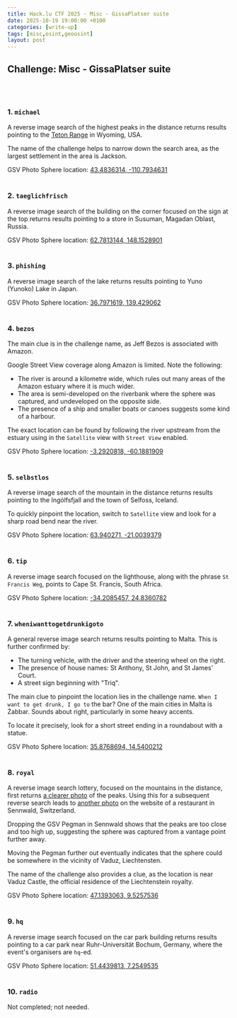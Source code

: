 ```yaml
---
title: Hack.lu CTF 2025 - Misc - GissaPlatser suite
date: 2025-10-19 19:00:00 +0100
categories: [write-up]
tags: [misc,osint,geoosint]
layout: post
---
```


## Challenge: Misc - GissaPlatser suite
<br><br>

### 1. `michael`
A reverse image search of the highest peaks in the distance returns results pointing to the [Teton Range](https://en.wikipedia.org/wiki/Teton_Range) in Wyoming, USA.

The name of the challenge helps to narrow down the search area, as the largest settlement in the area is Jackson.

GSV Photo Sphere location: [43.4836314, -110.7934631](https://www.google.com/maps/place/Jackson,+WY,+USA/@43.4836314,-110.7934631,3a,75y,11.16h,82.57t/data=!3m7!1e1!3m5!1sSVfkWjTEwNkPjTmltvcTkg!2e0!6shttps:%2F%2Fstreetviewpixels-pa.googleapis.com%2Fv1%2Fthumbnail%3Fcb_client%3Dmaps_sv.tactile%26w%3D900%26h%3D600%26pitch%3D7.428619753276436%26panoid%3DSVfkWjTEwNkPjTmltvcTkg%26yaw%3D11.157853367839152!7i16384!8i8192!4m6!3m5!1s0x53531a58fccf7f4b:0x3d1c01cbb13a835c!8m2!3d43.4799291!4d-110.7624282!16zL20vMDExZ3Rq?entry=ttu&g_ep=EgoyMDI1MTAxNC4wIKXMDSoASAFQAw%3D%3D)
<br><br>

### 2. `taeglichfrisch`
A reverse image search of the building on the corner focused on the sign at the top returns results pointing to a store in Susuman, Magadan Oblast, Russia.

GSV Photo Sphere location: [62.7813144, 148.1528901](https://www.google.com/maps/place/Susuman,+Magadan+Oblast,+Russia,+686314/@62.7813144,148.1528901,3a,75y,322.67h,84.22t/data=!3m7!1e1!3m5!1sqGbFrqi_k36v1Y0sW3NfvQ!2e0!6shttps:%2F%2Fstreetviewpixels-pa.googleapis.com%2Fv1%2Fthumbnail%3Fcb_client%3Dmaps_sv.tactile%26w%3D900%26h%3D600%26pitch%3D5.77784920671057%26panoid%3DqGbFrqi_k36v1Y0sW3NfvQ%26yaw%3D322.66856155723445!7i16384!8i8192!4m6!3m5!1s0x59616511393e9b2f:0x4124bfff0ff513ab!8m2!3d62.7804506!4d148.1536412!16zL20vMGg2NWRi?entry=ttu&g_ep=EgoyMDI1MTAxNC4wIKXMDSoASAFQAw%3D%3D)
<br><br>

### 3. `phishing`
A reverse image search of the lake returns results pointing to Yuno (Yunoko) Lake in Japan.

GSV Photo Sphere location: [36.7971619, 139.429062](https://www.google.com/maps/place/Yuno+Lake/@36.7971619,139.429062,3a,75y,15.05h,82.22t/data=!3m7!1e1!3m5!1s3Zwo3TndTa8c27Pa_BCaTQ!2e0!6shttps:%2F%2Fstreetviewpixels-pa.googleapis.com%2Fv1%2Fthumbnail%3Fcb_client%3Dmaps_sv.tactile%26w%3D900%26h%3D600%26pitch%3D7.775165400475871%26panoid%3D3Zwo3TndTa8c27Pa_BCaTQ%26yaw%3D15.048212366762124!7i16384!8i8192!4m6!3m5!1s0x601fb26b6dab487f:0x1c5b3f9a0ff55972!8m2!3d36.8001215!4d139.4243626!16s%2Fg%2F122pdfs_?entry=ttu&g_ep=EgoyMDI1MTAxNC4wIKXMDSoASAFQAw%3D%3D)
<br><br>

### 4. `bezos`
The main clue is in the challenge name, as Jeff Bezos is associated with Amazon.

Google Street View coverage along Amazon is limited. Note the following:
- The river is around a kilometre wide, which rules out many areas of the Amazon estuary where it is much wider.
- The area is semi-developed on the riverbank where the sphere was captured, and undeveloped on the opposite side.
- The presence of a ship and smaller boats or canoes suggests some kind of a harbour.

The exact location can be found by following the river upstream from the estuary using in the `Satellite` view with `Street View` enabled.

GSV Photo Sphere location: [-3.2920818, -60.1881909](https://www.google.com/maps/place/PORTO+DE+IRANDUBA/@-3.2920818,-60.1881909,3a,75y,253.29h,76.65t/data=!3m7!1e1!3m5!1sU3NDSphhsU9VMZB2IYoqCA!2e0!6shttps:%2F%2Fstreetviewpixels-pa.googleapis.com%2Fv1%2Fthumbnail%3Fcb_client%3Dmaps_sv.tactile%26w%3D900%26h%3D600%26pitch%3D13.35023484737151%26panoid%3DU3NDSphhsU9VMZB2IYoqCA%26yaw%3D253.2936976302215!7i13312!8i6656!4m6!3m5!1s0x926bf4dd08368f31:0xa1307927d6ca814b!8m2!3d-3.2921408!4d-60.1904795!16s%2Fg%2F11c1vrm0yb?entry=ttu&g_ep=EgoyMDI1MTAxNC4wIKXMDSoASAFQAw%3D%3D)
<br><br>

### 5. `selbstlos`
A reverse image search of the mountain in the distance returns results pointing to the Ingólfsfjall and the town of Selfoss, Iceland.

To quickly pinpoint the location, switch to `Satellite` view and look for a sharp road bend near the river.

GSV Photo Sphere location: [63.940271, -21.0039379](https://www.google.com/maps/place/Selfoss,+Iceland/@63.940271,-21.0039379,3a,75y,221.58h,77.54t/data=!3m7!1e1!3m5!1sBbf4z1vSeu4MH1a5s3gvpA!2e0!6shttps:%2F%2Fstreetviewpixels-pa.googleapis.com%2Fv1%2Fthumbnail%3Fcb_client%3Dmaps_sv.tactile%26w%3D900%26h%3D600%26pitch%3D12.456352546171416%26panoid%3DBbf4z1vSeu4MH1a5s3gvpA%26yaw%3D221.57972442996044!7i16384!8i8192!4m6!3m5!1s0x48d65fcb879909cb:0x5c9977c988b43f11!8m2!3d63.9318322!4d-20.9996925!16zL20vMGc5Xzlj?entry=ttu&g_ep=EgoyMDI1MTAxNC4wIKXMDSoASAFQAw%3D%3D)
<br><br>

### 6. `tip`
A reverse image search focused on the lighthouse, along with the phrase `St Francis Weg`, points to Cape St. Francis, South Africa.

GSV Photo Sphere location: [-34.2085457, 24.8360782](https://www.google.com/maps/place/Cape+St+Francis,+6313,+South+Africa/@-34.2085457,24.8360782,3a,60y,259.98h,80.28t/data=!3m7!1e1!3m5!1sq3plguJQbC4970yC2uSagA!2e0!6shttps:%2F%2Fstreetviewpixels-pa.googleapis.com%2Fv1%2Fthumbnail%3Fcb_client%3Dmaps_sv.tactile%26w%3D900%26h%3D600%26pitch%3D9.721398531280997%26panoid%3Dq3plguJQbC4970yC2uSagA%26yaw%3D259.9813756197715!7i16384!8i8192!4m6!3m5!1s0x1e7a590af1e184c9:0x7b1fe730553e0837!8m2!3d-34.2092414!4d24.8311372!16zL20vMGJzNXQw?entry=ttu&g_ep=EgoyMDI1MTAxNC4wIKXMDSoASAFQAw%3D%3D)
<br><br>

### 7. `wheniwanttogetdrunkigoto`
A general reverse image search returns results pointing to Malta. This is further confirmed by:
- The turning vehicle, with the driver and the steering wheel on the right.
- The presence of house names: St Anthony, St John, and St James' Court.
- A street sign beginning with "Triq".

The main clue to pinpoint the location lies in the challenge name. `When I want to get drunk, I go to` the bar?
One of the main cities in Malta is Żabbar. Sounds about right, particularly in some heavy accents. 

To locate it precisely, look for a short street ending in a roundabout with a statue.

GSV Photo Sphere location: [35.8768694, 14.5400212](https://www.google.com/maps/place/%C5%BBabbar,+Malta/@35.8768694,14.5400212,3a,75y,340.49h,84.91t/data=!3m7!1e1!3m5!1swfA50DBAxaQPshXUyj7I9g!2e0!6shttps:%2F%2Fstreetviewpixels-pa.googleapis.com%2Fv1%2Fthumbnail%3Fcb_client%3Dmaps_sv.tactile%26w%3D900%26h%3D600%26pitch%3D5.093228312794679%26panoid%3DwfA50DBAxaQPshXUyj7I9g%26yaw%3D340.4904772727204!7i16384!8i8192!4m6!3m5!1s0x130e5b48f92bcb29:0x562115c92568f22b!8m2!3d35.8771148!4d14.540596!16zL20vMDR3N2pz?entry=ttu&g_ep=EgoyMDI1MTAxNC4wIKXMDSoASAFQAw%3D%3D)
<br><br>

### 8. `royal`
A reverse image search lottery, focused on the mountains in the distance, first returns [a clearer photo](https://www.instagram.com/p/CAwkRXvlHcJ/) of the peaks.
Using this for a subsequent reverse search leads to [another photo](https://img.restaurantguru.com/rb7a-Restaurant-Kreuz-facade-2021-09-5.jpg) on the website of a restaurant in Sennwald, Switzerland.

Dropping the GSV Pegman in Sennwald shows that the peaks are too close and too high up, suggesting the sphere was captured from a vantage point further away.

Moving the Pegman further out eventually indicates that the sphere could be somewhere in the vicinity of Vaduz, Liechtensten.

The name of the challenge also provides a clue, as the location is near Vaduz Castle, the official residence of the Liechtenstein royalty.

GSV Photo Sphere location: [47.1393063, 9.5257536](https://www.google.com/maps/@47.1393063,9.5257536,3a,75y,326.79h,80.13t/data=!3m7!1e1!3m5!1spvrzQPwV-qkltC8odJC8Vw!2e0!6shttps:%2F%2Fstreetviewpixels-pa.googleapis.com%2Fv1%2Fthumbnail%3Fcb_client%3Dmaps_sv.tactile%26w%3D900%26h%3D600%26pitch%3D9.868432451703711%26panoid%3DpvrzQPwV-qkltC8odJC8Vw%26yaw%3D326.794547623787!7i16384!8i8192?entry=ttu&g_ep=EgoyMDI1MTAxNC4wIKXMDSoASAFQAw%3D%3D)
<br><br>

### 9. `hq`
A reverse image search focused on the car park building returns results pointing to a car park near Ruhr-Universität Bochum, Germany, where the event's organisers are `hq`-ed.

GSV Photo Sphere location: [51.4439813, 7.2549535](https://www.google.com/maps/place/Parkhaus+West+Ruhr-Universit%C3%A4t+Bochum/@51.4439813,7.2549535,3a,75y,250.2h,78.98t/data=!3m7!1e1!3m5!1sT4KdRTGwSMGBHE_lyIXJWg!2e0!6shttps:%2F%2Fstreetviewpixels-pa.googleapis.com%2Fv1%2Fthumbnail%3Fcb_client%3Dmaps_sv.tactile%26w%3D900%26h%3D600%26pitch%3D11.024511496878134%26panoid%3DT4KdRTGwSMGBHE_lyIXJWg%26yaw%3D250.2019389979488!7i16384!8i8192!4m6!3m5!1s0x47b92016a7170f09:0x9773f40e8d4e2c9b!8m2!3d51.4434839!4d7.2544753!16s%2Fg%2F11c0qgr0qt?hl=en-GB&entry=ttu&g_ep=EgoyMDI1MTAxNC4wIKXMDSoASAFQAw%3D%3D)
<br><br>

### 10. `radio`
Not completed; not needed.

<br><br>
